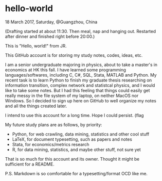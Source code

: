# hello-world
18 March 2017, Saturday, @Guangzhou, China

(Drafting started at about 11:30. Then meal, nap and hanging out. Restarted after dinner and finished right before 20:00.)

This is "Hello, world!" from JR.

This GitHub account is for storing my study notes, codes, ideas, etc.

I am a senior undergraduate majoring in physics, about to take a master's in economics at HK this fall. I have learned some programming languages/softwares, including C, C#, SQL, Stata, MATLAB and Python. My recent task is to learn Python to finish my graduate thesis researching on information transition, complex network and statistcal physics, and I would like to take some notes. But I had this feeling that things could easily get really messy in the file system of my laptop, on neither MacOS nor Windows. So I decided to sign up here on GitHub to well organize my notes and all the things created later.

I intend to use this account for a long time. Hope I could persist. (flag

My future study plans are as follows, by priority:
- Python, for web crawling, data mining, statistics and other cool stuff
- LaTeX, for document typesetting, such as papers and notes
- Stata, for economics/metrics research
- R, for data mining, statistics, and maybe other stuff, not sure yet

That is so much for this account and its owner. Thought it might be sufficient for a README.

P.S. Markdown is so comfortable for a typesetting/format OCD like me.
